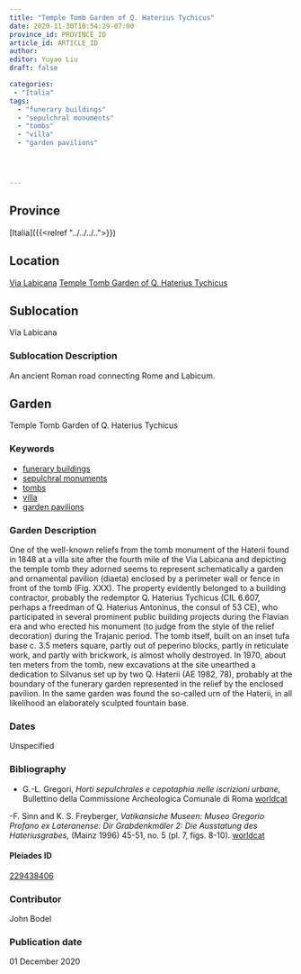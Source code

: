 ```yaml
---
title: "Temple Tomb Garden of Q. Haterius Tychicus"
date: 2020-11-30T10:54:29-07:00
province_id: PROVINCE_ID
article_id: ARTICLE_ID
author:
editor: Yuyao Liu
draft: false

categories:
 - "Italia"
tags:
  - "funerary buildings"
  - "sepulchral monuments"
  - "tombs"
  - "villa"
  - "garden pavilions"




---
```


## Province
[Italia]({{<relref "../../../..">}})

## Location
[Via Labicana](https://pleiades.stoa.org/places/74935822)
[Temple Tomb Garden of Q. Haterius Tychicus](https://pleiades.stoa.org/places/229438406)

<!--### Location Description-->

<!-- LEAVE THIS BLANK FOR NOW -->

## Sublocation
Via Labicana

### Sublocation Description
An ancient Roman road connecting Rome and Labicum.


## Garden
Temple Tomb Garden of Q. Haterius Tychicus

### Keywords
- [funerary buildings](http://vocab.getty.edu/page/aat/300005866)
- [sepulchral monuments](http://vocab.getty.edu/page/aat/300005909)
- [tombs](http://vocab.getty.edu/page/aat/300005926)
- [villa](http://vocab.getty.edu/page/aat/300005517)
- [garden pavilions](http://vocab.getty.edu/page/aat/300006819)

### Garden Description

One of the well-known reliefs from the tomb monument of the Haterii found in 1848 at a villa site after the fourth mile of the Via Labicana and depicting the temple tomb they adorned seems to represent schematically a garden and ornamental pavilion (diaeta) enclosed by a perimeter wall or fence in front of the tomb (Fig. XXX). The property evidently belonged to a building contractor, probably the redemptor Q. Haterius Tychicus (CIL 6.607, perhaps a  freedman of Q. Haterius Antoninus, the consul of 53 CE), who participated in several prominent public building projects during the Flavian era and who erected his monument (to judge from the style of the relief decoration) during the Trajanic period. The tomb itself, built on an inset tufa base c. 3.5 meters square, partly out of peperino blocks, partly in reticulate work, and partly with brickwork, is almost wholly destroyed. In 1970, about ten meters from the tomb, new excavations at the site unearthed a dedication to Silvanus set up by two Q. Haterii (AE 1982, 78), probably at the boundary of the funerary garden represented in the relief by the enclosed pavilion. In the same garden was found the so-called urn of the Haterii, in all likelihood an elaborately sculpted fountain base.




### Dates
Unspecified


### Bibliography
- G.-L. Gregori, *Horti sepulchrales e cepotaphia nelle iscrizioni urbane,* Bullettino della Commissione Archeologica Comunale di Roma [worldcat](http://www.worldcat.org/oclc/886794800)

-F. Sinn and K. S. Freyberger, *Vatikansiche Museen: Museo Gregorio Profano ex Lateranense: Dir Grabdenkmäler 2: Die Ausstatung des Hateriusgrabes,* (Mainz 1996) 45-51, no. 5 (pl. 7, figs. 8-10). [worldcat](http://www.worldcat.org/oclc/312453022)




<!--#### Periodo ID-->

<!-- [PERIODO_ID](https://pleiades.stoa.org/places/PLEIADES_ID) -->

#### Pleiades ID

[229438406](https://pleiades.stoa.org/places/229438406)



### Contributor
John Bodel


### Publication date

01 December 2020
<!--### Related articles-->

<!-- Links to other related articles. Leave blank for now -->
